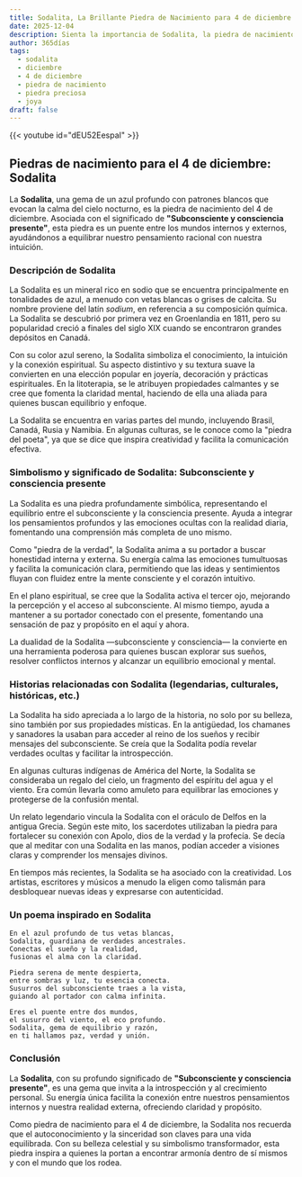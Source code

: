 ```yaml
---
title: Sodalita, La Brillante Piedra de Nacimiento para 4 de diciembre
date: 2025-12-04
description: Sienta la importancia de Sodalita, la piedra de nacimiento de 4 de diciembre que simboliza Subconsciente y consciencia presente. Deje que su belleza y significado iluminen su día.
author: 365días
tags:
  - sodalita
  - diciembre
  - 4 de diciembre
  - piedra de nacimiento
  - piedra preciosa
  - joya
draft: false
---
```


{{< youtube id="dEU52EespaI" >}}

## Piedras de nacimiento para el 4 de diciembre: Sodalita

La **Sodalita**, una gema de un azul profundo con patrones blancos que evocan la calma del cielo nocturno, es la piedra de nacimiento del 4 de diciembre. Asociada con el significado de **"Subconsciente y consciencia presente"**, esta piedra es un puente entre los mundos internos y externos, ayudándonos a equilibrar nuestro pensamiento racional con nuestra intuición.

### Descripción de Sodalita

La Sodalita es un mineral rico en sodio que se encuentra principalmente en tonalidades de azul, a menudo con vetas blancas o grises de calcita. Su nombre proviene del latín _sodium_, en referencia a su composición química. La Sodalita se descubrió por primera vez en Groenlandia en 1811, pero su popularidad creció a finales del siglo XIX cuando se encontraron grandes depósitos en Canadá.

Con su color azul sereno, la Sodalita simboliza el conocimiento, la intuición y la conexión espiritual. Su aspecto distintivo y su textura suave la convierten en una elección popular en joyería, decoración y prácticas espirituales. En la litoterapia, se le atribuyen propiedades calmantes y se cree que fomenta la claridad mental, haciendo de ella una aliada para quienes buscan equilibrio y enfoque.

La Sodalita se encuentra en varias partes del mundo, incluyendo Brasil, Canadá, Rusia y Namibia. En algunas culturas, se le conoce como la "piedra del poeta", ya que se dice que inspira creatividad y facilita la comunicación efectiva.

### Simbolismo y significado de Sodalita: Subconsciente y consciencia presente

La Sodalita es una piedra profundamente simbólica, representando el equilibrio entre el subconsciente y la consciencia presente. Ayuda a integrar los pensamientos profundos y las emociones ocultas con la realidad diaria, fomentando una comprensión más completa de uno mismo.

Como "piedra de la verdad", la Sodalita anima a su portador a buscar honestidad interna y externa. Su energía calma las emociones tumultuosas y facilita la comunicación clara, permitiendo que las ideas y sentimientos fluyan con fluidez entre la mente consciente y el corazón intuitivo.

En el plano espiritual, se cree que la Sodalita activa el tercer ojo, mejorando la percepción y el acceso al subconsciente. Al mismo tiempo, ayuda a mantener a su portador conectado con el presente, fomentando una sensación de paz y propósito en el aquí y ahora.

La dualidad de la Sodalita —subconsciente y consciencia— la convierte en una herramienta poderosa para quienes buscan explorar sus sueños, resolver conflictos internos y alcanzar un equilibrio emocional y mental.

### Historias relacionadas con Sodalita (legendarias, culturales, históricas, etc.)

La Sodalita ha sido apreciada a lo largo de la historia, no solo por su belleza, sino también por sus propiedades místicas. En la antigüedad, los chamanes y sanadores la usaban para acceder al reino de los sueños y recibir mensajes del subconsciente. Se creía que la Sodalita podía revelar verdades ocultas y facilitar la introspección.

En algunas culturas indígenas de América del Norte, la Sodalita se consideraba un regalo del cielo, un fragmento del espíritu del agua y el viento. Era común llevarla como amuleto para equilibrar las emociones y protegerse de la confusión mental.

Un relato legendario vincula la Sodalita con el oráculo de Delfos en la antigua Grecia. Según este mito, los sacerdotes utilizaban la piedra para fortalecer su conexión con Apolo, dios de la verdad y la profecía. Se decía que al meditar con una Sodalita en las manos, podían acceder a visiones claras y comprender los mensajes divinos.

En tiempos más recientes, la Sodalita se ha asociado con la creatividad. Los artistas, escritores y músicos a menudo la eligen como talismán para desbloquear nuevas ideas y expresarse con autenticidad.

### Un poema inspirado en Sodalita

```
En el azul profundo de tus vetas blancas,  
Sodalita, guardiana de verdades ancestrales.  
Conectas el sueño y la realidad,  
fusionas el alma con la claridad.  

Piedra serena de mente despierta,  
entre sombras y luz, tu esencia conecta.  
Susurros del subconsciente traes a la vista,  
guiando al portador con calma infinita.  

Eres el puente entre dos mundos,  
el susurro del viento, el eco profundo.  
Sodalita, gema de equilibrio y razón,  
en ti hallamos paz, verdad y unión.  
```

### Conclusión

La **Sodalita**, con su profundo significado de **"Subconsciente y consciencia presente"**, es una gema que invita a la introspección y al crecimiento personal. Su energía única facilita la conexión entre nuestros pensamientos internos y nuestra realidad externa, ofreciendo claridad y propósito.

Como piedra de nacimiento para el 4 de diciembre, la Sodalita nos recuerda que el autoconocimiento y la sinceridad son claves para una vida equilibrada. Con su belleza celestial y su simbolismo transformador, esta piedra inspira a quienes la portan a encontrar armonía dentro de sí mismos y con el mundo que los rodea.